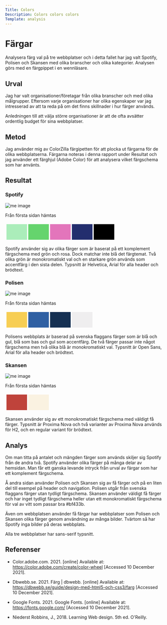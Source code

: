 ```yaml
---
Title: Colors
Description: Colors colors colors
Template: analysis
---
```


Färgar
==================

<!-- Skriv en eller två rader om vad uppgiften handlar om. -->

Analysera färg val på tre webbplatser och i detta fallet har jag valt Spotify, Polisen och Skansen med olika branscher och olika kategorier.
Analysen görs med en färgpippet i en wennläsare.

Urval
-----------------------

<!-- Berätta vilka webbplatser du valt att undersöka och varför eller hur du gick tillväga när du gjorde ditt urval. -->

Jag har valt organisationer/företagar från olika branscher och med olika målgrupper. Eftersom varje organisationer har olika egenskaper var jag intresserad av att ta reda på om det finns skillnader i hur färger används.

Anledningen till att välja större organisationer är att de ofta avsätter ordentlig budget för sina webbplatser.


Metod
-----------------------

<!-- Berätta kort om din "metod", hur du gör för att utföra undersökningen. Berätta om du använder något speciellt verktyg. -->

Jag använder mig av ColorZilla färgipetten för att plocka ut färgarna för de olika webbplatserna. Färgarna noteras i denna rapport under Resultat och jag använder ett färghjul (Adobe Color) för att analysera vilket färgschema som har använts.

Resultat
-----------------------

<!-- Dokumentera dina resultat från din studie. Berätta vad du kom fram till, vilka resultat du hittade och observerade. -->

### Spotify

![me image](%assets_url%/img/Spotify.jpg "Spotify")

Från första sidan hämtas 
<table style="border-spacing: 4px; border-collapse: separate">
<tr>
<td style="height: 50px; width: 50px; background-color: #abedba">
<td style="height: 50px; width: 50px; background-color: #65d46d">
<td style="height: 50px; width: 50px; background-color: #e375bb">
<td style="height: 50px; width: 50px; background-color: #232e6e">
<td style="height: 50px; width: 50px; background-color: #000000">
</tr>
</table>

Spotify använder sig av olika färger som är baserat på ett komplement färgschema med grön och rosa. Dock matchar inte blå det färgtemat. Två olika grön är monokromatiskt val och en starkare grön används som accentfärg i den sista delen.
Typsnitt är Helvetica, Arial för alla header och brödtext.

### Polisen

![me image](%assets_url%/img/Polisen.jpg "Polisen")

Från första sidan hämtas 
<table style="border-spacing: 4px; border-collapse: separate">
<tr>
<td style="height: 50px; width: 50px; background-color: #f7ce54">
<td style="height: 50px; width: 50px; background-color: #2f60a3">
<td style="height: 50px; width: 50px; background-color: #163153">
<td style="height: 50px; width: 50px; background-color: #efeeef">
</tr>
</table>

Polisens webbplats är baserad på svenska flaggans färger som är blå och gul, blå som bas och gul som accentfärg. De två färger passar inte något färgschema men två olika blå är monokromatiskt val.
Typsnitt är Open Sans, Arial för alla header och brödtext.

### Skansen

![me image](%assets_url%/img/Skansen.jpg "Skansen")

Från första sidan hämtas 
<table style="border-spacing: 4px; border-collapse: separate">
<tr>
<td style="height: 50px; width: 50px; background-color: #bf433b">
<td style="height: 50px; width: 50px; background-color: #faf2e1">
</tr>
</table>

Skansen använder sig av ett monokromatiskt färgschema med väldigt få färger.
Typsnitt är Proxima Nova och två varianter av Proxima Nova används för H2, och en regular variant för brödtext.


Analys
-----------------------

<!-- Diskutera och analysera de resultaten du fann. -->

Om man titta på antalet och mängden färger som används skiljer sig Spotify från de andra två. Spotify använder olika färger på många delar av hemsidan. Man får ett ganska levande intryck från urval av färgar som har ett komplement färgschema.

Å andra sidan använder Polisen och Skansen sig av få färger och på en liten del till exempel på header och navigation. Polisen utgår från svenska flaggans färger utan tydligt färgschema. Skansen använder väldigt få färger och har inget tydligt färgschema heller utan ett monokromatiskt färgschema för val av vitt som passar bra #bf433b.

Även om webbplatsen använder få färgar har webbplatser som Polisen och Skansen olika färger genom användning av många bilder. Tvärtom så har Spotify inga bilder på deras webbplats.

Alla tre webbplatser har sans-serif typsnitt.


Referenser
-----------------------

- Color.adobe.com. 2021. [online] Available at: <https://color.adobe.com/create/color-wheel> [Accessed 10 December 2021].

- Dbwebb.se. 2021. Färg | dbwebb. [online] Available at: <https://dbwebb.se/guide/design-med-html5-och-css3/farg> [Accessed 10 December 2021].

- Google Fonts. 2021. Google Fonts. [online] Available at: <https://fonts.google.com/> [Accessed 10 December 2021].

- Niederst Robbins, J., 2018. Learning Web design. 5th ed. O'Reilly.
